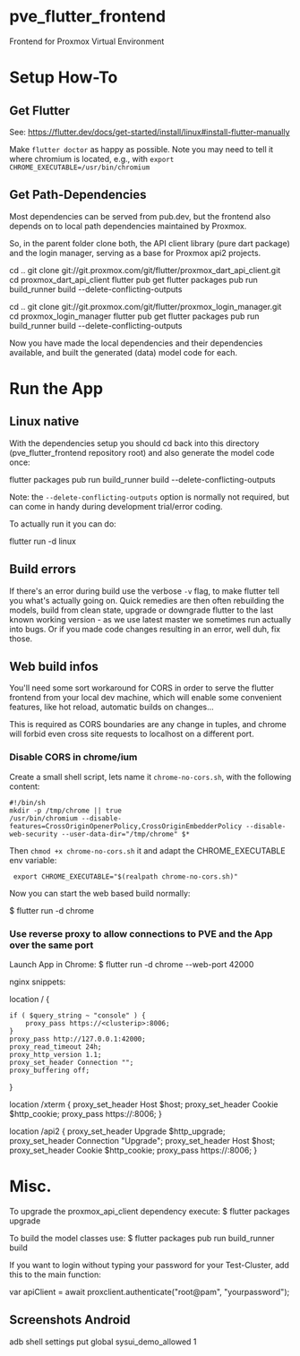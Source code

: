 # pve_flutter_frontend

Frontend for Proxmox Virtual Environment

# Setup How-To

## Get Flutter

See:
https://flutter.dev/docs/get-started/install/linux#install-flutter-manually

Make `flutter doctor` as happy as possible. Note you may need to tell it where
chromium is located, e.g., with `export CHROME_EXECUTABLE=/usr/bin/chromium`

## Get Path-Dependencies

Most dependencies can be served from pub.dev, but the frontend also depends on
to local path dependencies maintained by Proxmox.

So, in the parent folder clone both, the API client library (pure dart package)
and the login manager, serving as a base for Proxmox api2 projects.

 cd ..
 git clone git://git.proxmox.com/git/flutter/proxmox_dart_api_client.git
 cd proxmox_dart_api_client
 flutter pub get
 flutter packages pub run build_runner build --delete-conflicting-outputs


 cd ..
 git clone git://git.proxmox.com/git/flutter/proxmox_login_manager.git
 cd proxmox_login_manager
 flutter pub get
 flutter packages pub run build_runner build --delete-conflicting-outputs

Now you have made the local dependencies and their dependencies available, and
built the generated (data) model code for each.

# Run the App

## Linux native

With the dependencies setup you should cd back into this directory
(pve_flutter_frontend repository root) and also generate the model code once:

 flutter packages pub run build_runner build --delete-conflicting-outputs

Note: the `--delete-conflicting-outputs` option is normally not required, but
can come in handy during development trial/error coding.

To actually run it you can do:

 flutter run -d linux

## Build errors

If there's an error during build use the verbose `-v` flag, to make flutter
tell you what's actually going on. Quick remedies are then often rebuilding the
models, build from clean state, upgrade or downgrade flutter to the last known
working version - as we use latest master we sometimes run actually into bugs.
Or if you made code changes resulting in an error, well duh, fix those.

## Web build infos

You'll need some sort workaround for CORS in order to serve the flutter
frontend from your local dev machine, which will enable some convenient
features, like hot reload, automatic builds on changes...

This is required as CORS boundaries are any change in <scheme><addr><port>
tuples, and chrome will forbid even cross site requests to localhost on a
different port.

### Disable CORS in chrome/ium


Create a small shell script, lets name it `chrome-no-cors.sh`, with the
following content:

    #!/bin/sh
    mkdir -p /tmp/chrome || true
    /usr/bin/chromium --disable-features=CrossOriginOpenerPolicy,CrossOriginEmbedderPolicy --disable-web-security --user-data-dir="/tmp/chrome" $*

Then `chmod +x chrome-no-cors.sh` it and adapt the CHROME_EXECUTABLE env
variable:

     export CHROME_EXECUTABLE="$(realpath chrome-no-cors.sh)"

Now you can start the web based build normally:

$ flutter run -d chrome

### Use reverse proxy to allow connections to PVE and the App over the same port

Launch App in Chrome:
$ flutter run -d chrome --web-port 42000

nginx snippets:

location / {

	if ( $query_string ~ "console" ) {
		proxy_pass https://<clusterip>:8006;
	}
	proxy_pass http://127.0.0.1:42000;
	proxy_read_timeout 24h;
	proxy_http_version 1.1;
	proxy_set_header Connection "";
	proxy_buffering off;

}

location /xterm {
	proxy_set_header Host $host;
	proxy_set_header Cookie $http_cookie;
	proxy_pass https://<clusterip>:8006;
}

location /api2 {
	proxy_set_header Upgrade $http_upgrade;
	proxy_set_header Connection "Upgrade";
	proxy_set_header Host $host;
	proxy_set_header Cookie $http_cookie;
	proxy_pass https://<clusterip>:8006;
}

# Misc.

To upgrade the proxmox_api_client dependency execute:
$ flutter packages upgrade

To build the model classes use:
$ flutter packages pub run build_runner build

If you want to login without typing your password for your
Test-Cluster, add this to the main function:

var apiClient = await proxclient.authenticate("root@pam", "yourpassword");


## Screenshots Android
adb shell settings put global sysui_demo_allowed 1

